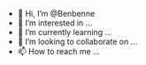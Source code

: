 - 👋 Hi, I’m @Benbenne
- 👀 I’m interested in ...
- 🌱 I’m currently learning ...
- 💞️ I’m looking to collaborate on ...
- 📫 How to reach me ...

<!---
Benbenne/Benbenne is a ✨ special ✨ repository because its `README.md` (this file) appears on your GitHub profile.
You can click the Preview link to take a look at your changes.
--->
